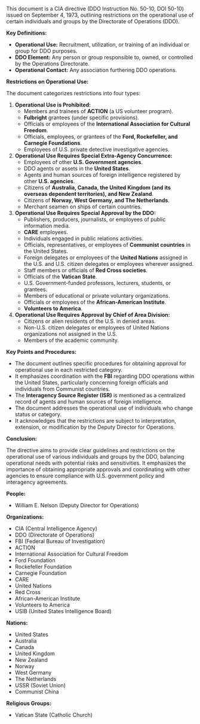 This document is a CIA directive (DDO Instruction No. 50-10, DOI 50-10) issued on September 4, 1973, outlining restrictions on the operational use of certain individuals and groups by the Directorate of Operations (DDO).

**Key Definitions:**

*   **Operational Use:** Recruitment, utilization, or training of an individual or group for DDO purposes.
*   **DDO Element:** Any person or group responsible to, owned, or controlled by the Operations Directorate.
*   **Operational Contact:** Any association furthering DDO operations.

**Restrictions on Operational Use:**

The document categorizes restrictions into four types:

1.  **Operational Use is Prohibited:**
    *   Members and trainees of **ACTION** (a US volunteer program).
    *   **Fulbright** grantees (under specific provisions).
    *   Officials or employees of the **International Association for Cultural Freedom**.
    *   Officials, employees, or grantees of the **Ford, Rockefeller, and Carnegie Foundations**.
    *   Employees of U.S. private detective investigative agencies.
2.  **Operational Use Requires Special Extra-Agency Concurrence:**
    *   Employees of other **U.S. Government agencies**.
    *   DDO agents or assets in the **United States**.
    *   Agents and human sources of foreign intelligence registered by other **U.S. agencies**.
    *   Citizens of **Australia, Canada, the United Kingdom (and its overseas dependent territories), and New Zealand**.
    *   Citizens of **Norway, West Germany, and The Netherlands**.
    *   Merchant seamen on ships of certain countries.
3.  **Operational Use Requires Special Approval by the DDO:**
    *   Publishers, producers, journalists, or employees of public information media.
    *   **CARE** employees.
    *   Individuals engaged in public relations activities.
    *   Officials, representatives, or employees of **Communist countries** in the United States.
    *   Foreign delegates or employees of the **United Nations** assigned in the U.S. and U.S. citizen delegates or employees wherever assigned.
    *   Staff members or officials of **Red Cross societies**.
    *   Officials of the **Vatican State**.
    *   U.S. Government-funded professors, lecturers, students, or grantees.
    *   Members of educational or private voluntary organizations.
    *   Officials or employees of the **African-American Institute**.
    *   **Volunteers to America**.
4.  **Operational Use Requires Approval by Chief of Area Division:**
    *   Citizens or alien residents of the U.S. in denied areas.
    *   Non-U.S. citizen delegates or employees of United Nations organizations not assigned in the U.S.
    *   Members of the academic community.

**Key Points and Procedures:**

*   The document outlines specific procedures for obtaining approval for operational use in each restricted category.
*   It emphasizes coordination with the **FBI** regarding DDO operations within the United States, particularly concerning foreign officials and individuals from Communist countries.
*   The **Interagency Source Register (ISR)** is mentioned as a centralized record of agents and human sources of foreign intelligence.
*   The document addresses the operational use of individuals who change status or category.
*   It acknowledges that the restrictions are subject to interpretation, extension, or modification by the Deputy Director for Operations.

**Conclusion:**

The directive aims to provide clear guidelines and restrictions on the operational use of various individuals and groups by the DDO, balancing operational needs with potential risks and sensitivities. It emphasizes the importance of obtaining appropriate approvals and coordinating with other agencies to ensure compliance with U.S. government policy and interagency agreements.

**People:**

*   William E. Nelson (Deputy Director for Operations)

**Organizations:**

*   CIA (Central Intelligence Agency)
*   DDO (Directorate of Operations)
*   FBI (Federal Bureau of Investigation)
*   ACTION
*   International Association for Cultural Freedom
*   Ford Foundation
*   Rockefeller Foundation
*   Carnegie Foundation
*   CARE
*   United Nations
*   Red Cross
*   African-American Institute
*   Volunteers to America
*   USIB (United States Intelligence Board)

**Nations:**

*   United States
*   Australia
*   Canada
*   United Kingdom
*   New Zealand
*   Norway
*   West Germany
*   The Netherlands
*   USSR (Soviet Union)
*   Communist China

**Religious Groups:**

*   Vatican State (Catholic Church)
